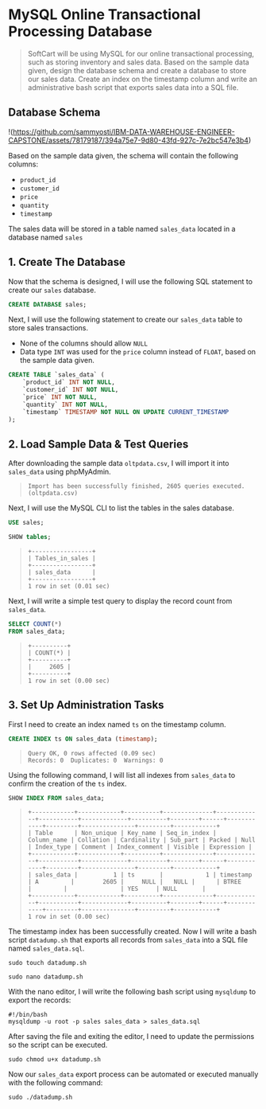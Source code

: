 # MySQL Online Transactional Processing Database

> SoftCart will be using MySQL for our online transactional processing, such as storing inventory and sales data. Based on the sample data given, design the database schema and create a database to store our sales data. Create an index on the timestamp column and write an administrative bash script that exports sales data into a SQL file.

## Database Schema
!(https://github.com/sammyosti/IBM-DATA-WAREHOUSE-ENGINEER-CAPSTONE/assets/78179187/394a75e7-9d80-43fd-927c-7e2bc547e3b4)


Based on the sample data given, the schema will contain the following columns:
- `product_id`
- `customer_id`
- `price`
- `quantity`
- `timestamp`

The sales data will be stored in a table named `sales_data` located in a database named `sales`

## 1. Create The Database
Now that the schema is designed, I will use the following SQL statement to create our `sales` database.
```sql
CREATE DATABASE sales;
```

Next, I will use the following statement to create our `sales_data` table to store sales transactions.
- None of the columns should allow `NULL`
- Data type `INT` was used for the `price` column instead of `FLOAT`, based on the sample data given.
```sql
CREATE TABLE `sales_data` (
	`product_id` INT NOT NULL,
	`customer_id` INT NOT NULL,
	`price` INT NOT NULL,
	`quantity` INT NOT NULL,
	`timestamp` TIMESTAMP NOT NULL ON UPDATE CURRENT_TIMESTAMP
);
```

## 2. Load Sample Data & Test Queries
After downloading the sample data `oltpdata.csv`, I will import it into `sales_data` using phpMyAdmin.
> ```
> Import has been successfully finished, 2605 queries executed. (oltpdata.csv)
> ```

Next, I will use the MySQL CLI to list the tables in the sales database.
```sql
USE sales;
```
```sql
SHOW tables;
```
> ```
> +-----------------+
> | Tables_in_sales |
> +-----------------+
> | sales_data      |
> +-----------------+
> 1 row in set (0.01 sec)
> ```

Next, I will write a simple test query to display the record count from `sales_data`.
```sql
SELECT COUNT(*)
FROM sales_data;
```
> ```
> +----------+
> | COUNT(*) |
> +----------+
> |     2605 |
> +----------+
> 1 row in set (0.00 sec)
> ```

## 3. Set Up Administration Tasks
First I need to create an index named `ts` on the timestamp column.
```sql
CREATE INDEX ts ON sales_data (timestamp);
```
> ```
> Query OK, 0 rows affected (0.09 sec)
> Records: 0  Duplicates: 0  Warnings: 0
> ```

Using the following command, I will list all indexes from `sales_data` to confirm the creation of the `ts` index.
```sql
SHOW INDEX FROM sales_data;
```
> ```
> +------------+------------+----------+--------------+-------------+-----------+-------------+----------+--------+------+------------+---------+---------------+---------+------------+
> | Table      | Non_unique | Key_name | Seq_in_index | Column_name | Collation | Cardinality | Sub_part | Packed | Null | Index_type | Comment | Index_comment | Visible | Expression |
> +------------+------------+----------+--------------+-------------+-----------+-------------+----------+--------+------+------------+---------+---------------+---------+------------+
> | sales_data |          1 | ts       |            1 | timestamp   | A         |        2605 |     NULL |   NULL |      | BTREE      |         |               | YES     | NULL       |
> +------------+------------+----------+--------------+-------------+-----------+-------------+----------+--------+------+------------+---------+---------------+---------+------------+
> 1 row in set (0.00 sec)
> ```

The timestamp index has been successfully created. Now I will write a bash script `datadump.sh` that exports all records from `sales_data` into a SQL file named `sales_data.sql`.

```console
sudo touch datadump.sh
```
```console
sudo nano datadump.sh
```

With the nano editor, I will write the following bash script using `mysqldump` to export the records:
```console
#!/bin/bash
mysqldump -u root -p sales sales_data > sales_data.sql
```

After saving the file and exiting the editor, I need to update the permissions so the script can be executed.
```console
sudo chmod u+x datadump.sh
```

Now our `sales_data` export process can be automated or executed manually with the following command:
```console
sudo ./datadump.sh
```
